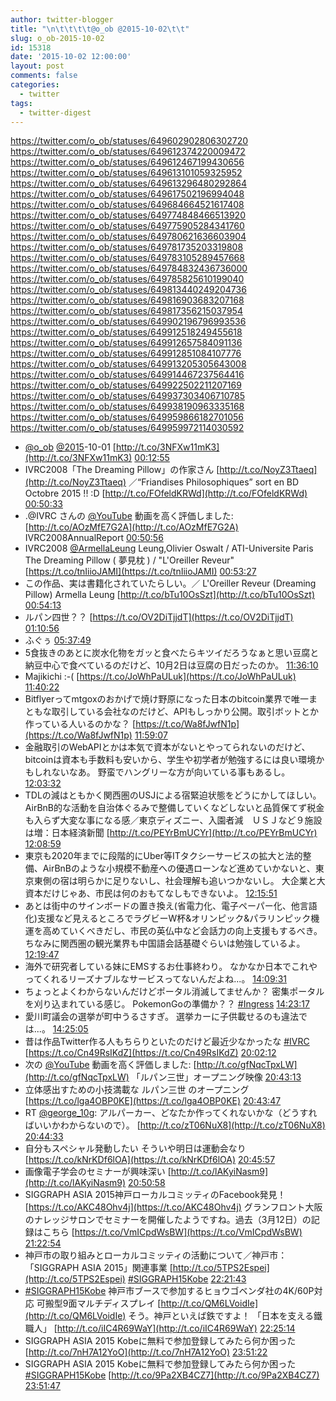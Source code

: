 ```yaml
---
author: twitter-blogger
title: "\n\t\t\t\t@o_ob @2015-10-02\t\t"
slug: o_ob-2015-10-02
id: 15318
date: '2015-10-02 12:00:00'
layout: post
comments: false
categories:
  - twitter
tags:
  - twitter-digest
---
```


https://twitter.com/o_ob/statuses/649602902806302720 https://twitter.com/o_ob/statuses/649612374220009472 https://twitter.com/o_ob/statuses/649612467199430656 https://twitter.com/o_ob/statuses/649613101059325952 https://twitter.com/o_ob/statuses/649613296480292864 https://twitter.com/o_ob/statuses/649617502196994048 https://twitter.com/o_ob/statuses/649684664521617408 https://twitter.com/o_ob/statuses/649774848466513920 https://twitter.com/o_ob/statuses/649775905284341760 https://twitter.com/o_ob/statuses/649780621636603904 https://twitter.com/o_ob/statuses/649781735203319808 https://twitter.com/o_ob/statuses/649783105289457668 https://twitter.com/o_ob/statuses/649784832436736000 https://twitter.com/o_ob/statuses/649785825610199040 https://twitter.com/o_ob/statuses/649813440249204736 https://twitter.com/o_ob/statuses/649816903683207168 https://twitter.com/o_ob/statuses/649817356215037954 https://twitter.com/o_ob/statuses/649902196796993536 https://twitter.com/o_ob/statuses/649912518249455618 https://twitter.com/o_ob/statuses/649912657584091136 https://twitter.com/o_ob/statuses/649912851084107776 https://twitter.com/o_ob/statuses/649913205305643008 https://twitter.com/o_ob/statuses/649914467237564416 https://twitter.com/o_ob/statuses/649922502211207169 https://twitter.com/o_ob/statuses/649937303406710785 https://twitter.com/o_ob/statuses/649938190963335168 https://twitter.com/o_ob/statuses/649959866182701056 https://twitter.com/o_ob/statuses/649959972114030592  

*   [@o_ob](https://twitter.com/o_ob) [@2015](https://twitter.com/2015)-10-01 [http://t.co/3NFXw11mK3](http://t.co/3NFXw11mK3) [00:12:55](https://twitter.com/o_ob/statuses/649602902806302720)
*   IVRC2008「The Dreaming Pillow」の作家さん [http://t.co/NoyZ3Ttaeq](http://t.co/NoyZ3Ttaeq) ／“Friandises Philosophiques” sort en BD Octobre 2015 !! :D [http://t.co/FOfeldKRWd](http://t.co/FOfeldKRWd) [00:50:33](https://twitter.com/o_ob/statuses/649612374220009472)
*   .@IVRC さんの [@YouTube](https://twitter.com/YouTube) 動画を高く評価しました: [http://t.co/AOzMfE7G2A](http://t.co/AOzMfE7G2A) IVRC2008AnnualReport [00:50:56](https://twitter.com/o_ob/statuses/649612467199430656)
*   IVRC2008 [@ArmellaLeung](https://twitter.com/ArmellaLeung) Leung,Olivier Oswalt / ATI-Universite Paris The Dreaming Pillow ( 夢見枕 ) / "L'Oreiller Reveur" [https://t.co/tnIiioJAMI](https://t.co/tnIiioJAMI) [00:53:27](https://twitter.com/o_ob/statuses/649613101059325952)
*   この作品、実は書籍化されていたらしい。／ L'Oreiller Reveur (Dreaming Pillow) Armella Leung [http://t.co/bTu10OsSzt](http://t.co/bTu10OsSzt) [00:54:13](https://twitter.com/o_ob/statuses/649613296480292864)
*   ルパン四世？？ [https://t.co/OV2DiTjjdT](https://t.co/OV2DiTjjdT) [01:10:56](https://twitter.com/o_ob/statuses/649617502196994048)
*   ふぐぅ [05:37:49](https://twitter.com/o_ob/statuses/649684664521617408)
*   5食抜きのあとに炭水化物をガッと食べたらキツイだろうなぁと思い豆腐と納豆中心で食べているのだけど、10月2日は豆腐の日だったのか。 [11:36:10](https://twitter.com/o_ob/statuses/649774848466513920)
*   Majikichi :-( [https://t.co/JoWhPaULuk](https://t.co/JoWhPaULuk) [11:40:22](https://twitter.com/o_ob/statuses/649775905284341760)
*   Bitflyerってmtgoxのおかげで焼け野原になった日本のbitcoin業界で唯一まともな取引している会社なのだけど、APIもしっかり公開。取引ボットとか作っている人いるのかな？ [https://t.co/Wa8fJwfN1p](https://t.co/Wa8fJwfN1p) [11:59:07](https://twitter.com/o_ob/statuses/649780621636603904)
*   金融取引のWebAPIとかは本気で資本がないとやってられないのだけど、bitcoinは資本も手数料も安いから、学生や初学者が勉強するには良い環境かもしれないなあ。 野蛮でハングリーな方が向いている事もあるし。 [12:03:32](https://twitter.com/o_ob/statuses/649781735203319808)
*   TDLの減はともかく関西圏のUSJによる宿緊迫状態をどうにかしてほしい。AirBnB的な活動を自治体ぐるみで整備していくなどしないと品質保てず税金も入らず大変な事になる感／東京ディズニー、入園者減　ＵＳＪなど９施設は増：日本経済新聞 [http://t.co/PEYrBmUCYr](http://t.co/PEYrBmUCYr) [12:08:59](https://twitter.com/o_ob/statuses/649783105289457668)
*   東京も2020年までに段階的にUber等ITタクシーサービスの拡大と法的整備、AirBnBのような小規模不動産への優遇ローンなど進めていかないと、東京東側の宿は明らかに足りないし、社会理解も追いつかないし。 大企業と大資本だけじゃあ、市民は何のおもてなしもできないよ。 [12:15:51](https://twitter.com/o_ob/statuses/649784832436736000)
*   あとは街中のサインボードの置き換え(省電力化、電子ペーパー化、他言語化)支援など見えるところでラグビーW杯&オリンピック&パラリンピック機運を高めていくべきだし、市民の英仏中など会話力の向上支援もするべき。 ちなみに関西圏の観光業界も中国語会話基礎ぐらいは勉強しているよ。 [12:19:47](https://twitter.com/o_ob/statuses/649785825610199040)
*   海外で研究者している妹にEMSするお仕事終わり。 なかなか日本でこれやってくれるリーズナブルなサービスってないんだよね...。 [14:09:31](https://twitter.com/o_ob/statuses/649813440249204736)
*   ちょっとよくわからないんだけどポータル消滅してませんか？ 密集ポータルを刈り込まれている感じ。 PokemonGoの準備か？？ [#Ingress](https://twitter.com/search?q=%23Ingress&src=hash) [14:23:17](https://twitter.com/o_ob/statuses/649816903683207168)
*   愛川町議会の選挙が町中うるさすぎ。 選挙カーに子供載せるのも違法では...。 [14:25:05](https://twitter.com/o_ob/statuses/649817356215037954)
*   昔は作品Twitter作る人もちらりといたのだけど最近少なかったな [#IVRC](https://twitter.com/search?q=%23IVRC&src=hash) [https://t.co/Cn49RsIKdZ](https://t.co/Cn49RsIKdZ) [20:02:12](https://twitter.com/o_ob/statuses/649902196796993536)
*   次の [@YouTube](https://twitter.com/YouTube) 動画を高く評価しました: [http://t.co/gfNqcTpxLW](http://t.co/gfNqcTpxLW) 「ルパン三世」オープニング映像 [20:43:13](https://twitter.com/o_ob/statuses/649912518249455618)
*   立体感出すための小技満載な ルパン三世 のオープニング [https://t.co/lga4OBP0KE](https://t.co/lga4OBP0KE) [20:43:47](https://twitter.com/o_ob/statuses/649912657584091136)
*   RT [@george_10g](https://twitter.com/george_10g): アルパーカー、どなたか作ってくれないかな（どうすればいいかわからないので）。 [http://t.co/zT06NuX8](http://t.co/zT06NuX8) [20:44:33](https://twitter.com/o_ob/statuses/649912851084107776)
*   自分もスペシャル発動したい そういや明日は運動会なり [https://t.co/kNrKDf6lOA](https://t.co/kNrKDf6lOA) [20:45:57](https://twitter.com/o_ob/statuses/649913205305643008)
*   画像電子学会のセミナーが興味深い [http://t.co/lAKyiNasm9](http://t.co/lAKyiNasm9) [20:50:58](https://twitter.com/o_ob/statuses/649914467237564416)
*   SIGGRAPH ASIA 2015神戸ローカルコミッティのFacebook発見！ [https://t.co/AKC48Ohv4j](https://t.co/AKC48Ohv4j) グランフロント大阪のナレッジサロンでセミナーを開催したようですね。過去（3月12日）の記録はこちら [https://t.co/VmICpdWsBW](https://t.co/VmICpdWsBW) [21:22:54](https://twitter.com/o_ob/statuses/649922502211207169)
*   神戸市の取り組みとローカルコミッティの活動について／神戸市：「SIGGRAPH ASIA 2015」関連事業 [http://t.co/5TPS2Espei](http://t.co/5TPS2Espei) [#SIGGRAPH15Kobe](https://twitter.com/search?q=%23SIGGRAPH15Kobe&src=hash) [22:21:43](https://twitter.com/o_ob/statuses/649937303406710785)
*   [#SIGGRAPH15Kobe](https://twitter.com/search?q=%23SIGGRAPH15Kobe&src=hash) 神戸市ブースで参加するヒョウゴベンダ社の4K/60P対応 可搬型9面マルチディスプレイ [http://t.co/QM6LVoidIe](http://t.co/QM6LVoidIe) そう。神戸といえば鉄ですよ！ 「日本を支える鐵職人」 [http://t.co/iIC4R69WaY](http://t.co/iIC4R69WaY) [22:25:14](https://twitter.com/o_ob/statuses/649938190963335168)
*   SIGGRAPH ASIA 2015 Kobeに無料で参加登録してみたら何か困った [http://t.co/7nH7A12YoO](http://t.co/7nH7A12YoO) [23:51:22](https://twitter.com/o_ob/statuses/649959866182701056)
*   SIGGRAPH ASIA 2015 Kobeに無料で参加登録してみたら何か困った [#SIGGRAPH15Kobe](https://twitter.com/search?q=%23SIGGRAPH15Kobe&src=hash) [http://t.co/9Pa2XB4CZ7](http://t.co/9Pa2XB4CZ7) [23:51:47](https://twitter.com/o_ob/statuses/649959972114030592)